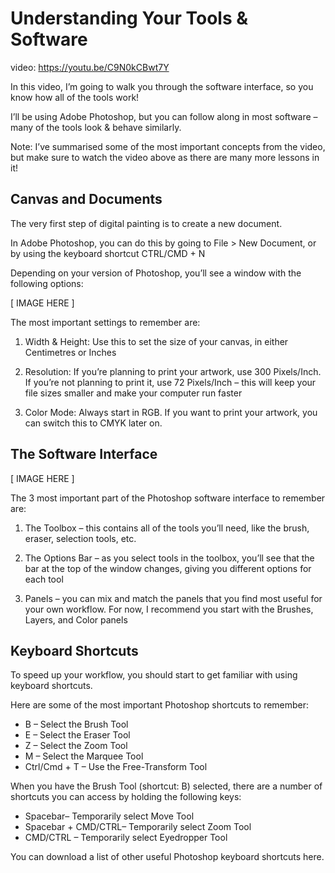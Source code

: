 # Understanding Your Tools & Software

video: https://youtu.be/C9N0kCBwt7Y

In this video, I’m going to walk you through the software interface, so you know how all of the tools work!

I’ll be using Adobe Photoshop, but you can follow along in most software – many of the tools look & behave similarly.

Note: I’ve summarised some of the most important concepts from the video, but make sure to watch the video above as there are many more lessons in it!

## Canvas and Documents
The very first step of digital painting is to create a new document.
 
In Adobe Photoshop, you can do this by going to File > New Document, or by using the keyboard shortcut CTRL/CMD + N
 
Depending on your version of Photoshop, you’ll see a window with the following options:

[ IMAGE HERE ]

The most important settings to remember are:
 
1. Width & Height: Use this to set the size of your canvas, in either Centimetres or Inches

2. Resolution: If you’re planning to print your artwork, use 300 Pixels/Inch. If you’re not planning to print it, use 72 Pixels/Inch – this will keep your file sizes smaller and make your computer run faster

3. Color Mode: Always start in RGB. If you want to print your artwork, you can switch this to CMYK later on.

## The Software Interface

[ IMAGE HERE ]

The 3 most important part of the Photoshop software interface to remember are:

1. The Toolbox – this contains all of the tools you’ll need, like the brush, eraser, selection tools, etc.

2. The Options Bar – as you select tools in the toolbox, you’ll see that the bar at the top of the window changes, giving you different options for each tool

3. Panels – you can mix and match the panels that you find most useful for your own workflow. For now, I recommend you start with the Brushes, Layers, and Color panels

## Keyboard Shortcuts
To speed up your workflow, you should start to get familiar with using keyboard shortcuts.

Here are some of the most important Photoshop shortcuts to remember:

* B – Select the Brush Tool
* E – Select the Eraser Tool
* Z – Select the Zoom Tool
* M – Select the Marquee Tool
* Ctrl/Cmd + T – Use the Free-Transform Tool

When you have the Brush Tool (shortcut: B) selected, there are a number of shortcuts you can access by holding the following keys:

* Spacebar– Temporarily select Move Tool
* Spacebar + CMD/CTRL– Temporarily select Zoom Tool
* CMD/CTRL  – Temporarily select Eyedropper Tool

You can download a list of other useful Photoshop keyboard shortcuts here.

